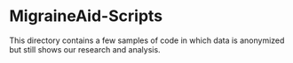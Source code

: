 # MigraineAid-Scripts

This directory contains a few samples of code in which data is anonymized but still shows our research and analysis. 
